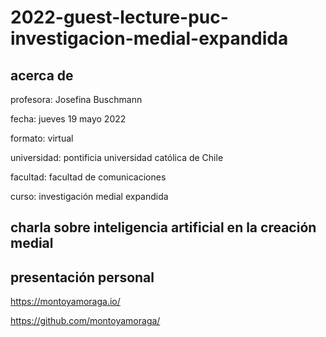 # 2022-guest-lecture-puc-investigacion-medial-expandida

## acerca de

profesora: Josefina Buschmann

fecha: jueves 19 mayo 2022

formato: virtual

universidad: pontificia universidad católica de Chile

facultad: facultad de comunicaciones

curso: investigación medial expandida

## charla sobre inteligencia artificial en la creación medial

## presentación personal

https://montoyamoraga.io/

https://github.com/montoyamoraga/


